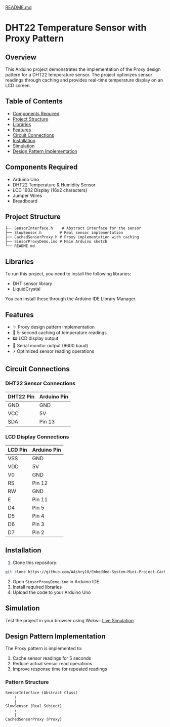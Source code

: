 [README.md](https://github.com/user-attachments/files/22443772/README.md)
# DHT22 Temperature Sensor with Proxy Pattern

## Overview
This Arduino project demonstrates the implementation of the Proxy design pattern for a DHT22 temperature sensor. The project optimizes sensor readings through caching and provides real-time temperature display on an LCD screen.

## Table of Contents
- [Components Required](#components-required)
- [Project Structure](#project-structure)
- [Libraries](#libraries)
- [Features](#features)
- [Circuit Connections](#circuit-connections)
- [Installation](#installation)
- [Simulation](#simulation)
- [Design Pattern Implementation](#design-pattern-implementation)

## Components Required
- Arduino Uno
- DHT22 Temperature & Humidity Sensor
- LCD 1602 Display (16x2 characters)
- Jumper Wires
- Breadboard

## Project Structure
```
├── SensorInterface.h    # Abstract interface for the sensor
├── SlowSensor.h        # Real sensor implementation
├── CachedSensorProxy.h # Proxy implementation with caching
├── SinsorProxyDemo.ino # Main Arduino sketch
└── README.md
```

## Libraries
To run this project, you need to install the following libraries:
- DHT sensor library
- LiquidCrystal

You can install these through the Arduino IDE Library Manager.

## Features
- ✨ Proxy design pattern implementation
- 🔄 5-second caching of temperature readings
- 📟 LCD display output
- 🔌 Serial monitor output (9600 baud)
- ⚡ Optimized sensor reading operations

## Circuit Connections

### DHT22 Sensor Connections
| DHT22 Pin | Arduino Pin |
|-----------|-------------|
| GND       | GND        |
| VCC       | 5V         |
| SDA       | Pin 13     |

### LCD Display Connections
| LCD Pin | Arduino Pin |
|---------|-------------|
| VSS     | GND        |
| VDD     | 5V         |
| V0      | GND        |
| RS      | Pin 12     |
| RW      | GND        |
| E       | Pin 11     |
| D4      | Pin 5      |
| D5      | Pin 4      |
| D6      | Pin 3      |
| D7      | Pin 2      |

## Installation
1. Clone this repository:
```bash
git clone https://github.com/AAshry10/Embedded-System-Mini-Project-Cache-Proxy-Design-Pattern.git
```
2. Open `SinsorProxyDemo.ino` in Arduino IDE
3. Install required libraries
4. Upload the code to your Arduino Uno

## Simulation
Test the project in your browser using Wokwi:
[Live Simulation](https://wokwi.com/projects/431111629844543489)

## Design Pattern Implementation
The Proxy pattern is implemented to:
1. Cache sensor readings for 5 seconds
2. Reduce actual sensor read operations
3. Improve response time for repeated readings

### Pattern Structure
```
SensorInterface (Abstract Class)
    ↑
    |
SlowSensor (Real Subject)
    ↑
    |
CachedSensorProxy (Proxy)
```
